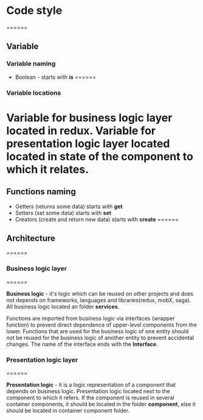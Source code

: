 # Code style
======

## Variable

### Variable naming

- Boolean - starts with **is**
======

### Variable locations

Variable for business logic layer located in redux.
Variable for presentation logic layer located located in state of the component to which it relates.
======

## Functions naming

- Getters (returns some data) starts with **get**
- Setters (set some data) starts with **set**
- Creators (create and return new data) starts with **create**
======

## Architecture

======
### Business logic layer
======

**Business logic** - it's logic which can be reused on other projects and does not depends on frameworks, languages and libraries(redux, mobX, saga).
All business logic located an folder **services**.

Functions are imported from business logic via interfaces (wrapper function) to prevent direct dependence of upper-level components from the lower.
Functions that are used for the business logic of one entity should not be reused for the business logic of another entity to prevent accidental changes.
The name of the interface ends with the **Interface**.

### Presentation logic layer
======

**Presentation logic** - it is a logic representation of a component that depends on business logic.
Presentation logic located next to the component to which it refers.
If the component is reused in several container components, it should be located in the folder **component**, else it should be located in container component folder.